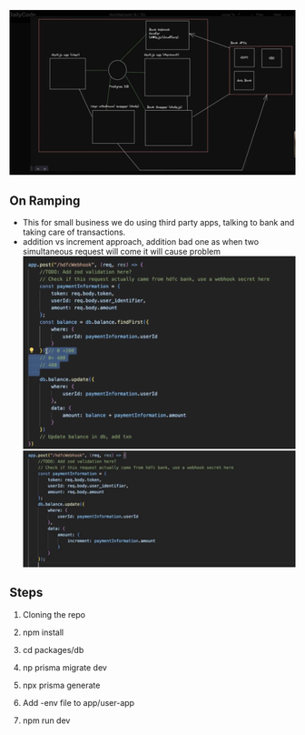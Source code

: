 ![alt text](image.png)

## On Ramping

- This for small business we do using third party apps, talking to bank and taking care of transactions.
- addition vs increment approach, addition bad one as when two simultaneous request will come it will cause problem
  ![alt text](image-1.png)
  ![alt text](image-2.png)

## Steps

1. Cloning the repo

2. npm install

3. cd packages/db

4. np prisma migrate dev

5. npx prisma generate

6. Add -env file to app/user-app

7. npm run dev
